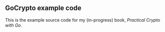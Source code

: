 ## GoCrypto example code

This is the example source code for my (in-progress) book,
*Practical Crypto with Go*.

